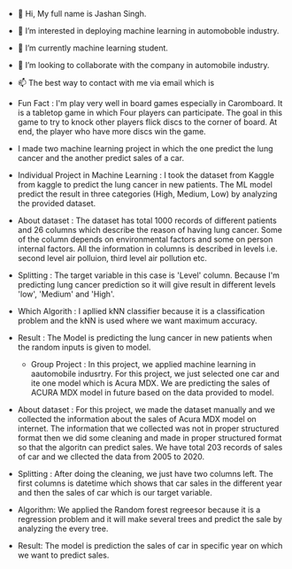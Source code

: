 - 👋 Hi, My full name is Jashan Singh.
- 👀 I’m interested in deploying machine learning in automoboble industry.
- 🌱 I’m currently machine learning student. 
- 💞️ I’m looking to collaborate with the company in automobile industry. 
- 📫 The best way to contact with me via email which is 
- Fun Fact : I'm play very well in board games especially in Caromboard. It is a tabletop game in which Four players can participate. The goal in this game to try to knock other players flick discs to the corner of board. At end, the player who have more discs win the game.
- I made two machine learning project in which the one predict the lung cancer and the another predict sales of a car.

 - Individual Project in Machine Learning : I took the dataset from Kaggle from kaggle to predict the lung cancer in new patients. The ML model predict the result in three categories (High, Medium, Low) by analyzing the provided dataset.
- About dataset : The dataset has total 1000 records of different patients and 26 columns which describe the reason of having lung cancer. Some of the column depends on environmental factors  and some on person internal factors. All the information in columns is described in levels i.e. second level air polluion, third level air pollution etc. 
- Splitting : The target variable in this case is 'Level' column. Because I'm predicting lung cancer prediction so it will give result in different levels 'low', 'Medium' and 'High'.
- Which Algorith : I apllied kNN classifier because it is a classification problem and the kNN is used where we want maximum accuracy.
- Result : The Model is predicting the lung cancer in new patients when the random inputs is given to model. 

  - Group Project : In this project, we applied machine learning in aautomobile indusrtry. For this project, we just selected one car and ite one model which is Acura MDX. We are predicting the sales of ACURA MDX model in future based on the data provided to model.  
 - About dataset : For this project, we made the dataset manually and we collected the information about the sales of Acura MDX model on internet. The information that we collected was not in proper structured format then we did some cleaning and made in proper structured format so that the algoritn can predict sales. We have total 203 records of sales of car and we cllected the data from 2005 to 2020. 
 - Splitting : After doing the cleaning, we just have two columns left. The first columns is datetime which shows that car sales in the different year and then the sales of car which is our target variable.
 - Algorithm: We applied the Random forest regreesor because it is a regression problem and it will make several trees and predict the sale by analyzing the every tree.
 - Result: The model is prediction the sales of car in specific year on which we want to predict sales. 
